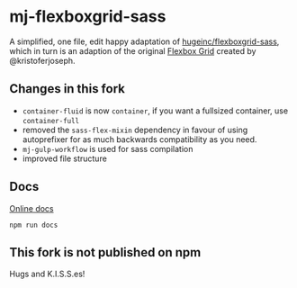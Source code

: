 # mj-flexboxgrid-sass

A simplified, one file, edit happy adaptation of [hugeinc/flexboxgrid-sass](https://github.com/hugeinc/flexboxgrid-sass), which in turn is an adaption of the original [Flexbox Grid](http://flexboxgrid.com/) created by @kristoferjoseph.

## Changes in this fork
- `container-fluid` is now `container`, if you want a fullsized container, use `container-full`
- removed the `sass-flex-mixin` dependency in favour of using autoprefixer for as much backwards compatibility as you need.
- `mj-gulp-workflow` is used for sass compilation
- improved file structure

## Docs
[Online docs](https://moritzjacobs.github.io/mj-flexboxgrid-sass/)

`npm run docs`

## This fork is not published on npm

Hugs and K.I.S.S.es!

